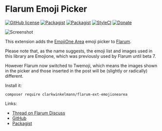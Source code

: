 # Flarum Emoji Picker

[![GitHub license](https://img.shields.io/badge/license-MIT-blue.svg?style=flat-square)](https://raw.githubusercontent.com/clarkwinkelmann/flarum-ext-emojionearea/master/LICENSE.txt) [![Packagist](https://img.shields.io/packagist/v/clarkwinkelmann/flarum-ext-emojionearea.svg?style=flat-square)](https://packagist.org/packages/clarkwinkelmann/flarum-ext-emojionearea) [![Packagist](https://img.shields.io/packagist/dt/clarkwinkelmann/flarum-ext-emojionearea.svg?style=flat-square)](https://packagist.org/packages/clarkwinkelmann/flarum-ext-emojionearea) [![StyleCI](https://styleci.io/repos/80447128/shield?branch=master)](https://styleci.io/repos/80447128) [![Donate](https://img.shields.io/badge/paypal-donate-yellow.svg?style=flat-square)](https://www.paypal.me/clarkwinkelmann)

![Screenshot](https://i.imgur.com/et10zWd.png)

This extension adds the [EmojiOne Area](https://github.com/mervick/emojionearea) emoji picker to [Flarum](https://github.com/flarum).

Please note that, as the name suggests, the emoji list and images used in this library are Emojione, which was previously used by Flarum until beta 7.

However Flarum now switched to Twemoji, which means the images shown in the picker and those inserted in the post will be (slightly or radically) different.

Install it:

    composer require clarkwinkelmann/flarum-ext-emojionearea

Links:

- [Thread on Flarum Discuss](https://discuss.flarum.org/d/4787-emoji-picker)
- [GitHub](https://github.com/clarkwinkelmann/flarum-ext-emojionearea)
- [Packagist](https://packagist.org/packages/clarkwinkelmann/flarum-ext-emojionearea)
